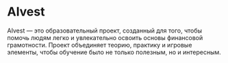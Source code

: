 # AIvest
AIvest — это образовательный проект, созданный для того, чтобы помочь людям легко и увлекательно освоить основы финансовой грамотности. Проект объединяет теорию, практику и игровые элементы, чтобы обучение было не только полезным, но и интересным.

